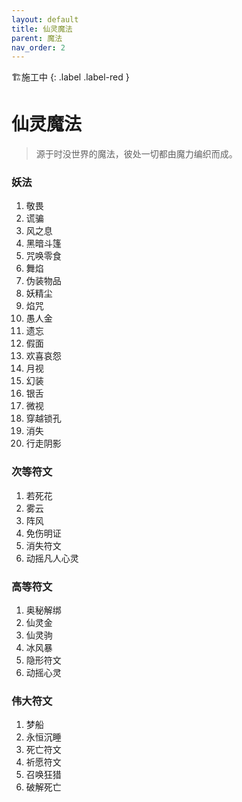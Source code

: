```yaml
---
layout: default
title: 仙灵魔法
parent: 魔法
nav_order: 2
---
```


🏗️施工中
{: .label .label-red }

# 仙灵魔法

> 源于时没世界的魔法，彼处一切都由魔力编织而成。

### 妖法

1. 敬畏
2. 谎骗
3. 风之息
4. 黑暗斗篷
5. 咒唤零食
6. 舞焰
7. 伪装物品
8. 妖精尘
9. 焰咒
10. 愚人金
11. 遗忘
12. 假面
13. 欢喜哀怨
14. 月视
15. 幻装
16. 银舌
17. 微视
18. 穿越锁孔
19. 消失
20. 行走阴影

### 次等符文

1. 若死花
2. 雾云
3. 阵风
4. 免伤明证
5. 消失符文
6. 动摇凡人心灵

### 高等符文

1. 奥秘解绑
2. 仙灵金
3. 仙灵驹
4. 冰风暴
5. 隐形符文
6. 动摇心灵

### 伟大符文

1. 梦船
2. 永恒沉睡
3. 死亡符文
4. 祈愿符文
5. 召唤狂猎
6. 破解死亡
